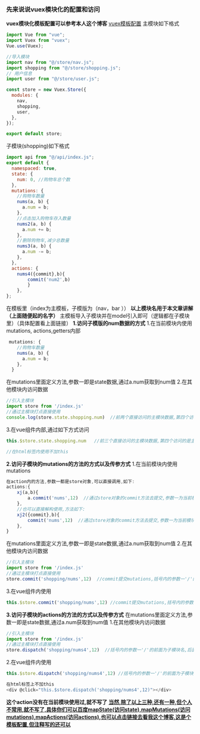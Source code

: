 ### 先来说说vuex模块化的配置和访问
**vuex模块化模板配置可以参考本人这个博客**
[vuex模板配置](https://blog.csdn.net/weixin_68658847/article/details/129506443)
主模块如下格式
```js
import Vue from "vue";
import Vuex from "vuex";
Vue.use(Vuex);

//导入模块
import nav from "@/store/nav.js";
import shopping from "@/store/shopping.js";
// 用户信息
import user from "@/store/user.js";

const store = new Vuex.Store({
  modules: {
    nav,
    shopping,
    user,
  },
});

export default store;
```
子模块(shopping)如下格式
```js
import api from "@/api/index.js";
export default {
  namespaced: true,
  state: {
    num: 0, //购物车总个数
  },
  mutations: {
    //购物车数量
    nums(a, b) {
      a.num = b;
    },
    //点击加入购物车存入数量
    nums2(a, b) {
      a.num += b;
    },
    //删除购物车,减少总数量
    nums3(a, b) {
      a.num -= b;
    },
  },
  actions: {
	nums4({commit},b){
		commit('num2',b)
		}
	},
};

```
在模板里（index为主模板，子模版为（nav，bar ））
**以上模块名用于本文章讲解（上面随便起的名字）**
主模板导入子模块并在model引入即可（逻辑都在子模块里）（具体配置看上面链接）
**1.访问子模版的num数据的方式**
1.在当前模块内使用mutations,  actions,getters内部
```js
 mutations: {
    //购物车数量
    nums(a, b) {
      a.num = b;
    },
  }
```
在mutations里面定义方法,参数一即是state数据,通过a.num获取到num值
2.在其他模块内访问数据
```js
//引入主模块
import store from '/index.js'
//通过主模块打点直接使用
console.log(store.state.shopping.num)  //前两个直接访问的主模块数据,第四个访问的是主模块的model数据,再后面访问的为model内子模块的state内的数据
```
3.在vue组件内部,通过如下方式访问
```js
this.$store.state.shopping.num   //前三个直接访问的主模块数据,第四个访问的是主模块的model数据,再后面访问的为model内子模块的state内的数据

//在html标签内使用不加this
```
**2.访问子模块的mutations的方法的方式以及传参方式**
1.在当前模块内使用mutations
```js
在action内的方法,参数一都是store对象,可以直接调用,如下:
actions:{
	xj(a,b){
		a.commit('nums',12)  //通过store对象的commit方法去提交,参数一为当前模块的mutations里面的方法名,参数二为这个方法传入的参数
	},
	//也可以直接解构使用,方法如下:
	xj2({commit},b){
		commit('nums',12)  //通过store对象的commit方法去提交,参数一为当前模块的mutations里面的方法名,参数二为这个方法传入的参数
	},
}
```
在mutations里面定义方法,参数一即是state数据,通过a.num获取到num值
2.在其他模块内访问数据
```js
//引入主模块
import store from '/index.js'
//通过主模块打点直接使用
store.commit('shopping/nums',12)  //commit提交mutations,括号内的参数一'/'的前面为子模块名,后面为mutations内的方法,参数二为传入的数据
```
3.在vue组件内使用
```js
this.$store.commit('shopping/nums',12) //commit提交mutations,括号内的参数一'/'的前面为子模块名,后面为mutations内的方法,参数二为传入的数据
```
**3.访问子模块的actions的方法的方式以及传参方式**
在mutations里面定义方法,参数一即是state数据,通过a.num获取到num值
1.在其他模块内访问数据
```js
//引入主模块
import store from '/index.js'
//通过主模块打点直接使用
store.dispatch('shopping/nums4',12)  //括号内的参数一'/'的前面为子模块名,后面为mutations内的方法,参数二为传入的数据
```
2.在vue组件内使用
```js
this.$store.dispatch('shopping/nums4',12) //括号内的参数一'/'的前面为子模块名,后面为mutations内的方法,参数二为传入的数据

在html标签上不加this
<div @click="this.$store.dispatch('shopping/nums4',12)"></div>
```
**这个action没有在当前模块使用过,就不写了**
**[当然,除了以上三种,还有一种,但个人不常用,就不写了,具体你们可以百度mapState(访问state),mapMutations(访问mutations),mapActions(访问actions),也可以点击链接去看我这个博客,这是个模板配置,但注释写的还可以](https://blog.csdn.net/weixin_68658847/article/details/129506443?ops_request_misc=%257B%2522request%255Fid%2522%253A%2522167914029216800217226906%2522%252C%2522scm%2522%253A%252220140713.130102334.pc%255Fblog.%2522%257D&request_id=167914029216800217226906&biz_id=0&utm_medium=distribute.pc_search_result.none-task-blog-2~blog~first_rank_ecpm_v1~rank_v31_ecpm-2-129506443-null-null.blog_rank_default&utm_term=mapstate&spm=1018.2226.3001.4450)**